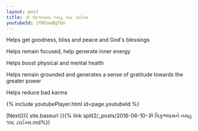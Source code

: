```yaml
---
layout: post
title: ૐ ઉદભવાયા નમહ ૧૦૮ ટાઈમ્સ
youtubeId: zYHSsw8gTUo
---
```

 
 
Helps get goodness, bliss and peace and God's blessings
 
Helps remain focused, help generate inner energy 
 
Helps boost physical and mental health 
 
Helps remain grounded and generates a sense of gratitude towards the greater power 
 
Helps reduce bad karma
 
 
 
 


{% include youtubePlayer.html id=page.youtubeId %}
 
[Next]({{ site.baseurl }}{% link  split2/_posts/2016-06-10-ૐ ત્રિકુભધામને નમહ ૧૦૮ ટાઈમ્સ.md%})
 
